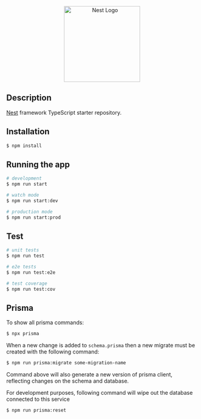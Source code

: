 <p align="center">
  <a href="http://nestjs.com/" target="blank"><img src="https://nestjs.com/img/logo-small.svg" width="200" alt="Nest Logo" /></a>
</p>

## Description

[Nest](https://github.com/nestjs/nest) framework TypeScript starter repository.

## Installation

```bash
$ npm install
```

## Running the app

```bash
# development
$ npm run start

# watch mode
$ npm run start:dev

# production mode
$ npm run start:prod
```

## Test

```bash
# unit tests
$ npm run test

# e2e tests
$ npm run test:e2e

# test coverage
$ npm run test:cov
```

## Prisma

To show all prisma commands:

```bash
$ npx prisma
```

When a new change is added to `schema.prisma` then a new migrate must be created with the following command:

```bash
$ npm run prisma:migrate some-migration-name
```

Command above will also generate a new version of prisma client, reflecting changes on the schema and database.

For development purposes, following command will wipe out the database connected to this service

```bash
$ npm run prisma:reset
```
